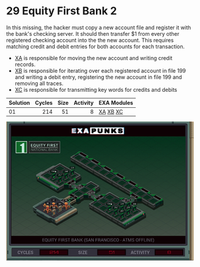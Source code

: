 # 29 Equity First Bank 2

In this missing, the hacker must copy a new account file and register it with the bank's checking server.  It should then transfer $1 from every other registered checking account into the the new account.  This requires matching credit and debit entries for both accounts for each transaction.

- [XA](01-XA.exa) is responsible for moving the new account and writing credit records.
- [XB](01-XB.exa) is responsible for iterating over each registered account in file 199 and writing a debit entry, registering the new account in file 199 and removing all traces.
- [XC](01-XC.exa) is responsible for transmitting key words for credits and debits

| Solution | Cycles | Size | Activity | EXA Modules|
|:---------|-------:|-----:|---------:|------------|
| 01       |    214 |   51 |        8 | [XA](01-XA.exa) [XB](01-XB.exa) [XC](01-XC.exa) |

![Solution 01](EXAPUNKS%20-%20Equity%20First%20Bank.gif "Solution 01")
